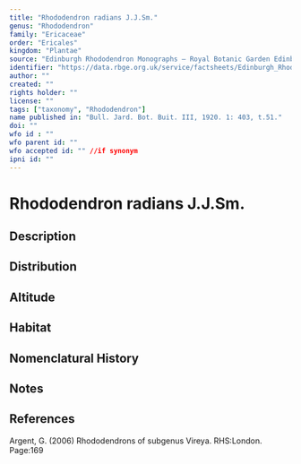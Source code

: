 ```yaml
---
title: "Rhododendron radians J.J.Sm."
genus: "Rhododendron"
family: "Ericaceae"
order: "Ericales"
kingdom: "Plantae"
source: "Edinburgh Rhododendron Monographs – Royal Botanic Garden Edinburgh"
identifier: "https://data.rbge.org.uk/service/factsheets/Edinburgh_Rhododendron_Monographs.xhtml"
author: ""
created: ""
rights holder: ""
license: ""
tags: ["taxonomy", "Rhododendron"]
name published in: "Bull. Jard. Bot. Buit. III, 1920. 1: 403, t.51."
doi: ""
wfo id : ""
wfo parent id: ""
wfo accepted id: "" //if synonym                      
ipni id: ""
---
```


                       

# Rhododendron radians J.J.Sm.

## Description


## Distribution


## Altitude


## Habitat


## Nomenclatural History

                       
## Notes


## References

Argent, G. (2006) Rhododendrons of subgenus Vireya. RHS:London. Page:169
